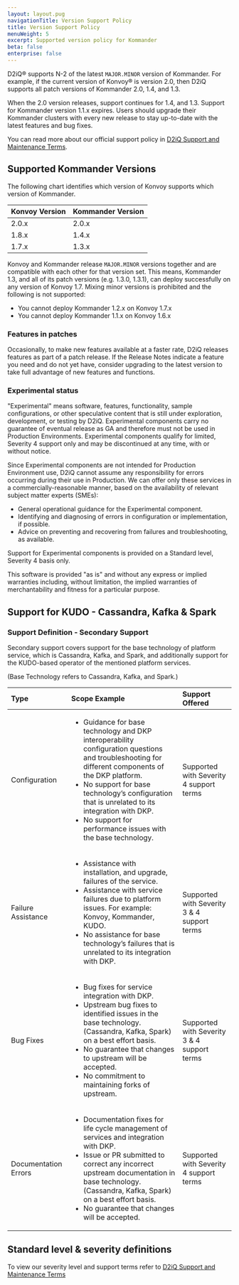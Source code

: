 ```yaml
---
layout: layout.pug
navigationTitle: Version Support Policy
title: Version Support Policy
menuWeight: 5
excerpt: Supported version policy for Kommander
beta: false
enterprise: false
---
```


D2iQ&reg; supports N-2 of the latest `MAJOR.MINOR` version of Kommander. For example, if the current version of Konvoy&reg; is version 2.0, then D2iQ supports all patch versions of Kommander 2.0, 1.4, and 1.3.

When the 2.0 version releases, support continues for 1.4, and 1.3. Support for Kommander version 1.1.x expires. Users should upgrade their Kommander clusters with every new release to stay up-to-date with the latest features and bug fixes.

You can read more about our official support policy in [D2iQ Support and Maintenance Terms](https://d2iq.com/legal/support-terms).

## Supported Kommander Versions

The following chart identifies which version of Konvoy supports which version of Kommander.

| Konvoy Version | Kommander Version |
| -------------- | ----------------- |
| 2.0.x | 2.0.x |
| 1.8.x | 1.4.x |
| 1.7.x | 1.3.x |

Konvoy and Kommander release `MAJOR.MINOR` versions together and are compatible with each other for that version set. This means, Kommander 1.3, and all of its patch versions (e.g. 1.3.0, 1.3.1), can deploy successfully on any version of Konvoy 1.7. Mixing minor versions is prohibited and the following is not supported:

- You cannot deploy Kommander 1.2.x on Konvoy 1.7.x
- You cannot deploy Kommander 1.1.x on Konvoy 1.6.x

<!--- ## Supported operating systems

Details for supported operating systems on Kommander can be found in [Supported Operating Systems](../install/supported-operating-systems).

## Supported Base Platform Services

Kommander support for Base Platform Services (BPS) depends on the Kubernetes version it deploys with. Every Base Platform Service release has the supported Kubernetes version in its tag.

For example, Base Platform Service version `stable-1.19-3.2.0` is made up of:

```text
<release_channel>-<kubernetes_version>-<bps_version>
```

This means this set of platform services can deploy on any 1.19 Kubernetes cluster, regardless of the distribution. The support policy for BPS on Konvoy follows the same support policy for [Kubernetes versions](#supported-kubernetes-versions). -->

### Features in patches

Occasionally, to make new features available at a faster rate, D2iQ releases features as part of a patch release. If the Release Notes indicate a feature you need and do not yet have, consider upgrading to the latest version to take full advantage of new features and functions.

### Experimental status

"Experimental" means software, features, functionality, sample configurations, or other speculative content that is still under exploration, development, or testing by D2iQ. Experimental components carry no guarantee of eventual release as GA and therefore must not be used in Production Environments. Experimental components qualify for limited, Severity 4 support only and may be discontinued at any time, with or without notice.

Since Experimental components are not intended for Production Environment use, D2iQ cannot assume any responsibility for errors occurring during their use in Production. We can offer only these services in a commercially-reasonable manner, based on the availability of relevant subject matter experts (SMEs):

- General operational guidance for the Experimental component.
- Identifying and diagnosing of errors in configuration or implementation, if possible.
- Advice on preventing and recovering from failures and troubleshooting, as available.

Support for Experimental components is provided on a Standard level, Severity 4 basis only.

This software is provided "as is" and without any express or implied warranties including, without limitation, the implied warranties of merchantability and fitness for a particular purpose.

## Support for KUDO - Cassandra, Kafka & Spark

### Support Definition - Secondary Support

Secondary support covers support for the base technology of platform service, which is Cassandra, Kafka, and Spark, and additionally support for the KUDO-based operator of the mentioned platform services.

(Base Technology refers to Cassandra, Kafka, and Spark.)

|Type|Scope Example|Support Offered|
|:---|:---|:---|
|Configuration|<ul><li>Guidance for base technology and DKP interoperability configuration questions and troubleshooting for different components of the DKP platform.</li><li>No support for base technology’s configuration that is unrelated to its integration with DKP.</li><li>No support for performance issues with the base technology.</li></ul>|Supported with Severity 4 support terms|
|Failure Assistance|<ul><li>Assistance with installation, and upgrade, failures of the service.</li><li>Assistance with service failures due to platform issues. For example: Konvoy, Kommander, KUDO.</li><li>No assistance for base technology’s failures that is unrelated to its integration with DKP.</li></ul>|Supported with Severity 3 & 4 support terms|
|Bug Fixes|<ul><li>Bug fixes for service integration with DKP.</li><li>Upstream bug fixes to identified issues in the base technology. (Cassandra, Kafka, Spark) on a best effort basis.</li><li>No guarantee that changes to upstream will be accepted.</li><li>No commitment to maintaining forks of upstream.</li></ul>|Supported with Severity 3 & 4 support terms|
|Documentation Errors|<ul><li>Documentation fixes for life cycle management of services and integration with DKP.</li><li>Issue or PR submitted to correct any incorrect upstream documentation in base technology. (Cassandra, Kafka, Spark) on a best effort basis.</li><li>No guarantee that changes will be accepted.</li></ul>|Supported with Severity 4 support terms|

## Standard level & severity definitions

To view our severity level and support terms refer to [D2iQ Support and Maintenance Terms](https://d2iq.com/legal/support-terms)
